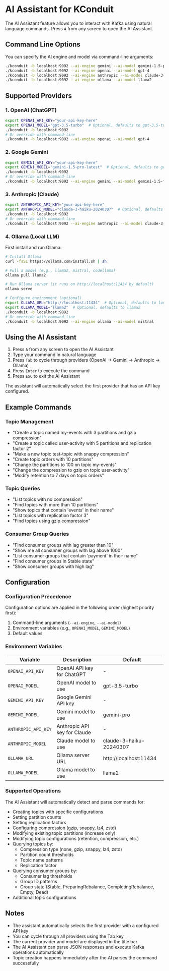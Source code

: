 # AI Assistant for KConduit

The AI Assistant feature allows you to interact with Kafka using natural language commands. Press `A` from any screen to open the AI Assistant.

## Command Line Options

You can specify the AI engine and model via command-line arguments:

```bash
./kconduit -b localhost:9092 --ai-engine gemini --ai-model gemini-1.5-pro-latest
./kconduit -b localhost:9092 --ai-engine openai --ai-model gpt-4
./kconduit -b localhost:9092 --ai-engine anthropic --ai-model claude-3-opus-20240229
./kconduit -b localhost:9092 --ai-engine ollama --ai-model llama2
```

## Supported Providers

### 1. OpenAI (ChatGPT)
```bash
export OPENAI_API_KEY="your-api-key-here"
export OPENAI_MODEL="gpt-3.5-turbo"  # Optional, defaults to gpt-3.5-turbo
./kconduit -b localhost:9092
# Or override with command-line
./kconduit -b localhost:9092 --ai-engine openai --ai-model gpt-4
```

### 2. Google Gemini
```bash
export GEMINI_API_KEY="your-api-key-here"
export GEMINI_MODEL="gemini-1.5-pro-latest"  # Optional, defaults to gemini-1.5-pro-latest
./kconduit -b localhost:9092
# Or override with command-line
./kconduit -b localhost:9092 --ai-engine gemini --ai-model gemini-1.5-flash
```

### 3. Anthropic (Claude)
```bash
export ANTHROPIC_API_KEY="your-api-key-here"
export ANTHROPIC_MODEL="claude-3-haiku-20240307"  # Optional, defaults to claude-3-haiku
./kconduit -b localhost:9092
# Or override with command-line
./kconduit -b localhost:9092 --ai-engine anthropic --ai-model claude-3-opus-20240229
```

### 4. Ollama (Local LLM)
First install and run Ollama:
```bash
# Install Ollama
curl -fsSL https://ollama.com/install.sh | sh

# Pull a model (e.g., llama2, mistral, codellama)
ollama pull llama2

# Run Ollama server (it runs on http://localhost:11434 by default)
ollama serve

# Configure environment (optional)
export OLLAMA_URL="http://localhost:11434"  # Optional, defaults to localhost:11434
export OLLAMA_MODEL="llama2"  # Optional, defaults to llama2
./kconduit -b localhost:9092
# Or override with command-line
./kconduit -b localhost:9092 --ai-engine ollama --ai-model mistral
```

## Using the AI Assistant

1. Press `A` from any screen to open the AI Assistant
2. Type your command in natural language
3. Press `Tab` to cycle through providers (OpenAI → Gemini → Anthropic → Ollama)
4. Press `Enter` to execute the command
5. Press `ESC` to exit the AI Assistant

The assistant will automatically select the first provider that has an API key configured.

## Example Commands

### Topic Management
- "Create a topic named my-events with 3 partitions and gzip compression"
- "Create a topic called user-activity with 5 partitions and replication factor 2"
- "Make a new topic test-topic with snappy compression"
- "Create topic orders with 10 partitions"
- "Change the partitions to 100 on topic my-events"
- "Change the compression to gzip on topic user-activity"
- "Modify retention to 7 days on topic orders"

### Topic Queries
- "List topics with no compression"
- "Find topics with more than 10 partitions"
- "Show topics that contain 'events' in their name"
- "List topics with replication factor 3"
- "Find topics using gzip compression"

### Consumer Group Queries
- "Find consumer groups with lag greater than 10"
- "Show me all consumer groups with lag above 1000"
- "List consumer groups that contain 'payment' in their name"
- "Find consumer groups in Stable state"
- "Show consumer groups with high lag"

## Configuration

### Configuration Precedence

Configuration options are applied in the following order (highest priority first):
1. Command-line arguments (`--ai-engine`, `--ai-model`)
2. Environment variables (e.g., `OPENAI_MODEL`, `GEMINI_MODEL`)
3. Default values

### Environment Variables

| Variable | Description | Default |
|----------|-------------|---------|
| `OPENAI_API_KEY` | OpenAI API key for ChatGPT | - |
| `OPENAI_MODEL` | OpenAI model to use | gpt-3.5-turbo |
| `GEMINI_API_KEY` | Google Gemini API key | - |
| `GEMINI_MODEL` | Gemini model to use | gemini-pro |
| `ANTHROPIC_API_KEY` | Anthropic API key for Claude | - |
| `ANTHROPIC_MODEL` | Claude model to use | claude-3-haiku-20240307 |
| `OLLAMA_URL` | Ollama server URL | http://localhost:11434 |
| `OLLAMA_MODEL` | Ollama model to use | llama2 |

### Supported Operations

The AI Assistant will automatically detect and parse commands for:
- Creating topics with specific configurations
- Setting partition counts
- Setting replication factors
- Configuring compression (gzip, snappy, lz4, zstd)
- Modifying existing topic partitions (increase only)
- Modifying topic configurations (retention, compression, etc.)
- Querying topics by:
  - Compression type (none, gzip, snappy, lz4, zstd)
  - Partition count thresholds
  - Topic name patterns
  - Replication factor
- Querying consumer groups by:
  - Consumer lag thresholds
  - Group ID patterns
  - Group state (Stable, PreparingRebalance, CompletingRebalance, Empty, Dead)
- Additional topic configurations

## Notes

- The assistant automatically selects the first provider with a configured API key
- You can cycle through all providers using the Tab key
- The current provider and model are displayed in the title bar
- The AI Assistant can parse JSON responses and execute Kafka operations automatically
- Topic creation happens immediately after the AI parses the command successfully